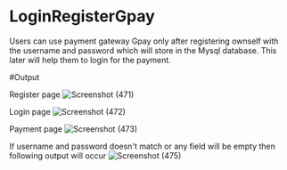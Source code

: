 # LoginRegisterGpay
Users can use payment gateway Gpay only after registering ownself with the username and password which will store in the Mysql database. This later will help them to login for the payment.

#Output

Register page
![Screenshot (471)](https://user-images.githubusercontent.com/116826179/203844900-004c59c3-0a4d-4733-9315-1158ca1d385f.png)

Login page
![Screenshot (472)](https://user-images.githubusercontent.com/116826179/203844915-79500baf-3141-48cc-851c-49e420eaabac.png)

Payment page
![Screenshot (473)](https://user-images.githubusercontent.com/116826179/203844920-ef02855d-2baa-4263-ab3a-dcd5c62c80e7.png)

If username and password doesn't match or any field will be empty then following output will occur
![Screenshot (475)](https://user-images.githubusercontent.com/116826179/203844927-3b7baedc-e1cd-4c01-a682-cf969176026e.png)
